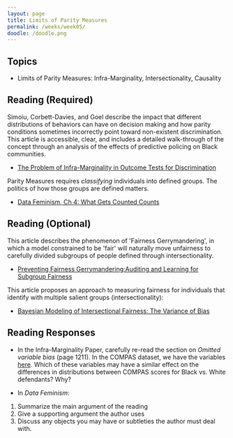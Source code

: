 ```yaml
---
layout: page
title: Limits of Parity Measures
permalink: /weeks/week05/
doodle: /doodle.png
---
```


## Topics

* Limits of Parity Measures: Infra-Marginality, Intersectionality, Causality

## Reading (Required)

Simoiu, Corbett-Davies, and Goel describe the impact that different
distributions of behaviors can have on decision making and how parity
conditions sometimes incorrectly point toward non-existent
discrimination. This article is accessible, clear, and includes a
detailed walk-through of the concept through an analysis of the
effects of predictive policing on Black communities.

* [The Problem of Infra-Marginality in Outcome Tests for Discrimination](https://5harad.com/papers/threshold-test.pdf)

Parity Measures requires *classifying* individuals into defined
groups. The politics of how those groups are defined matters.

* [Data Feminism, Ch 4: What Gets Counted Counts](https://data-feminism.mitpress.mit.edu/pub/h1w0nbqp/release/2)

## Reading (Optional)

This article describes the phenomenon of 'Fairness Gerrymandering', in
which a model constrained to be 'fair' will naturally move unfairness
to carefully divided subgroups of people defined through
intersectionality.

* [Preventing Fairness Gerrymandering:Auditing and Learning for Subgroup Fairness](https://arxiv.org/pdf/1711.05144.pdf)

This article proposes an approach to measuring fairness for
individuals that identify with multiple salient groups
(intersectionality):

* [Bayesian Modeling of Intersectional Fairness: The Variance of Bias](https://arxiv.org/pdf/1811.07255.pdf)


## Reading Responses

* In the Infra-Marginality Paper, carefully re-read the section on
  *Omitted variable bias* (page 1211). In the COMPAS dataset, we have
  the variables [here](https://www.documentcloud.org/documents/2702103-Sample-Risk-Assessment-COMPAS-CORE.html). Which of these variables may have a similar
  effect on the differences in distributions between COMPAS scores for
  Black vs. White defendants? Why?

* In *Data Feminism*:
1. Summarize the main argument of the reading
2. Give a supporting argument the author uses
3. Discuss any objects you may have or subtleties the author must deal
   with.
